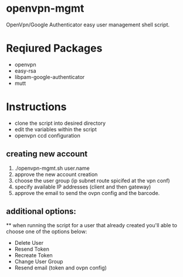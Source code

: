 # openvpn-mgmt
OpenVpn/Google Authenticator  easy user management shell script.

# Reqiured Packages
* openvpn
* easy-rsa
* libpam-google-authenticator
* mutt

# Instructions
* clone the script into desired directory
* edit the variables within the script
* openvpn ccd configuration

## creating new account 
1.  ./openvpn-mgmt.sh user.name
2.   approve the new account creation
3.   choose the user group (ip subnet route spicifed at the vpn conf)
4.   specify available IP addresses (client and then gateway)
5.   approve the email to send the ovpn config and the barcode.

## additional options:
** when running the script for a user that already created you'll able to choose one of the options below:
* Delete User
* Resend Token
* Recreate Token
* Change User Group
* Resend email (token and ovpn config)
